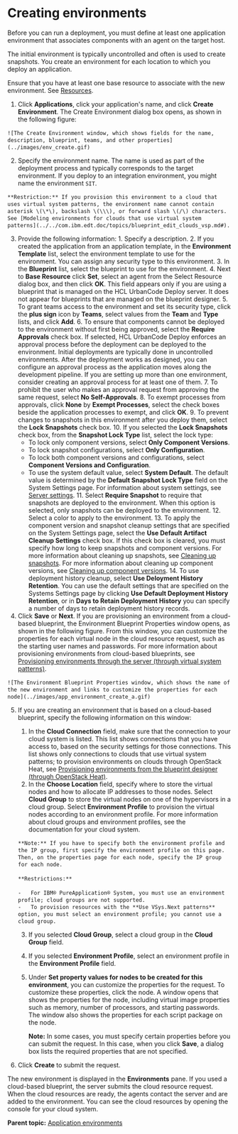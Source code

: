 # Creating environments

Before you can run a deployment, you must define at least one application environment that associates components with an agent on the target host.

The initial environment is typically uncontrolled and often is used to create snapshots. You create an environment for each location to which you deploy an application.

Ensure that you have at least one base resource to associate with the new environment. See [Resources](resources_ch.md).

1.   Click **Applications**, click your application's name, and click **Create Environment**. The Create Environment dialog box opens, as shown in the following figure:

    ![The Create Environment window, which shows fields for the name, description, blueprint, teams, and other properties](../images/env_create.gif)

2.   Specify the environment name. The name is used as part of the deployment process and typically corresponds to the target environment. If you deploy to an integration environment, you might name the environment `SIT`.

    **Restriction:** If you provision this environment to a cloud that uses virtual system patterns, the environment name cannot contain asterisk \(\*\), backslash \(\\\), or forward slash \(/\) characters. See [Modeling environments for clouds that use virtual system patterns](../../com.ibm.edt.doc/topics/blueprint_edit_clouds_vsp.md#).

3.   Provide the following information: 
    1.   Specify a description. 
    2.   If you created the application from an application template, in the **Environment Template** list, select the environment template to use for the environment. You can assign any security type to this environment.
    3.   In the **Blueprint** list, select the blueprint to use for the environment. 
    4.   Next to **Base Resource** click **Set**, select an agent from the Select Resource dialog box, and then click **OK**. This field appears only if you are using a blueprint that is managed on the HCL UrbanCode Deploy server. It does not appear for blueprints that are managed on the blueprint designer.
    5.   To grant teams access to the environment and set its security type, click the **plus sign** icon by **Teams**, select values from the **Team** and **Type** lists, and click **Add**. 
    6.   To ensure that components cannot be deployed to the environment without first being approved, select the **Require Approvals** check box. If selected, HCL UrbanCode Deploy enforces an approval process before the deployment can be deployed to the environment. Initial deployments are typically done in uncontrolled environments. After the deployment works as designed, you can configure an approval process as the application moves along the development pipeline. If you are setting up more than one environment, consider creating an approval process for at least one of them. 
    7.   To prohibit the user who makes an approval request from approving the same request, select **No Self-Approvals**. 
    8.   To exempt processes from approvals, click **None** by **Exempt Processes**, select the check boxes beside the application processes to exempt, and click **OK**. 
    9.   To prevent changes to snapshots in this environment after you deploy them, select the **Lock Snapshots** check box. 
    10.  If you selected the **Lock Snapshots** check box, from the **Snapshot Lock Type** list, select the lock type: 
        -   To lock only component versions, select **Only Component Versions**.
        -   To lock snapshot configurations, select **Only Configuration**.
        -   To lock both component versions and configurations, select **Component Versions and Configuration**.
        -   To use the system default value, select **System Default**. The default value is determined by the **Default Snapshot Lock Type** field on the System Settings page. For information about system settings, see [Server settings](../../com.ibm.udeploy.admin.doc/topics/settings_system.md#).
    11.  Select **Require Snapshot** to require that snapshots are deployed to the environment. When this option is selected, only snapshots can be deployed to the environment.
    12.  Select a color to apply to the environment. 
    13.  To apply the component version and snapshot cleanup settings that are specified on the System Settings page, select the **Use Default Artifact Cleanup Settings** check box. If this check box is cleared, you must specify how long to keep snapshots and component versions. For more information about cleaning up snapshots, see [Cleaning up snapshots](app_snapshot_cleanup.md). For more information about cleaning up component versions, see [Cleaning up component versions](settings_system_preview.md). 
    14.  To use deployment history cleanup, select **Use Deloyment History Retention**. You can use the default settings that are specified on the Systems Settings page by clicking **Use Default Deployment History Retention**, or in **Days to Retain Deployment History** you can specify a number of days to retain deployment history records.
4.   Click **Save** or **Next**. If you are provisioning an environment from a cloud-based blueprint, the Environment Blueprint Properties window opens, as shown in the following figure. From this window, you can customize the properties for each virtual node in the cloud resource request, such as the starting user names and passwords. For more information about provisioning environments from cloud-based blueprints, see [Provisioning environments through the server \(through virtual system patterns\)](env_provision_vsp.md).

    ![The Environment Blueprint Properties window, which shows the name of the new environment and links to customize the properties for each node](../images/app_environment_create_a.gif)

5.  If you are creating an environment that is based on a cloud-based blueprint, specify the following information on this window: 
    1.   In the **Cloud Connection** field, make sure that the connection to your cloud system is listed. This list shows connections that you have access to, based on the security settings for those connections. This list shows only connections to clouds that use virtual system patterns; to provision environments on clouds through OpenStack Heat, see [Provisioning environments from the blueprint designer \(through OpenStack Heat\)](../../com.ibm.edt.doc/topics/env_provision_edt.md). 
    2.   In the **Choose Location** field, specify where to store the virtual nodes and how to allocate IP addresses to those nodes. Select **Cloud Group** to store the virtual nodes on one of the hypervisors in a cloud group. Select **Environment Profile** to provision the virtual nodes according to an environment profile. For more information about cloud groups and environment profiles, see the documentation for your cloud system. 

        **Note:** If you have to specify both the environment profile and the IP group, first specify the environment profile on this page. Then, on the properties page for each node, specify the IP group for each node.

        **Restrictions:** 

        -   For IBM® PureApplication® System, you must use an environment profile; cloud groups are not supported.
        -   To provision resources with the **Use VSys.Next patterns** option, you must select an environment profile; you cannot use a cloud group.
    3.  If you selected **Cloud Group**, select a cloud group in the **Cloud Group** field. 
    4.  If you selected **Environment Profile**, select an environment profile in the **Environment Profile** field. 
    5.  Under **Set property values for nodes to be created for this environment**, you can customize the properties for the request. To customize these properties, click the node. A window opens that shows the properties for the node, including virtual image properties such as memory, number of processors, and starting passwords. The window also shows the properties for each script package on the node. 

        **Note:** In some cases, you must specify certain properties before you can submit the request. In this case, when you click **Save**, a dialog box lists the required properties that are not specified.

6.   Click **Create** to submit the request. 

The new environment is displayed in the **Environments** pane. If you used a cloud-based blueprint, the server submits the cloud resource request. When the cloud resources are ready, the agents contact the server and are added to the environment. You can see the cloud resources by opening the console for your cloud system.

**Parent topic:** [Application environments](../topics/app_environment.md)

